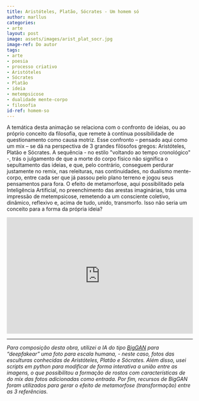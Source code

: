 ```yaml
---
title: Aristóteles, Platão, Sócrates - Um homem só
author: marllus
categories:
- arte
layout: post
image: assets/images/arist_plat_socr.jpg
image-ref: Do autor
tags:
- arte
- poesia
- processo criativo
- Aristóteles
- Sócrates
- Platão
- ideia
- metempsicose
- dualidade mente-corpo
- filosofia
id-ref: homem-so
---
```


A temática desta animação se relaciona com o confronto de ideias, ou ao próprio conceito da filosofia, que remete à contínua possibilidade de questionamento como causa motriz. Esse confronto – pensado aqui como um mix – se dá na perspectiva de 3 grandes filósofos gregos: Aristóteles, Platão e Sócrates. A sequência - no estilo "voltando ao tempo cronológico" -, trás o julgamento de que a morte do corpo físico não significa o sepultamento das ideias, e que, pelo contrário, conseguem perdurar justamente no remix, nas releituras, nas continuidades, no dualismo mente-corpo, entre cada ser que já passou pelo plano terreno e jogou seus pensamentos para fora. O efeito de metamorfose, aqui possibilitado pela Inteligência Artificial, no preenchimento das arestas imaginárias, trás uma impressão de metempsicose, remetendo a um consciente coletivo, dinâmico, reflexivo e, acima de tudo, unido, transmorfo. Isso não seria um conceito para a forma da própria ideia?

<iframe style="width:100%;" height="315" src="https://www.youtube.com/embed/SioVAH3Girk" frameborder="0" allow="accelerometer; autoplay; encrypted-media; gyroscope; picture-in-picture" allowfullscreen></iframe>

____

*Para composição desta obra, utilizei a IA do tipo [BigGAN](https://github.com/ajbrock/BigGAN-PyTorch) para “deepfakear” uma foto para escala humana, - neste caso, fotos das esculturas conhecidas de Aristóteles, Platão e Sócrates. Além disso, usei scripts em python para modificar de forma interativa a união entre as imagens, o que possibilitou a formação de rostos com características de do mix das fotos adicionadas como entrada. Por fim, recursos de BigGAN foram utilizados para gerar o efeito de metamorfose (transformação) entre as 3 referências.*
